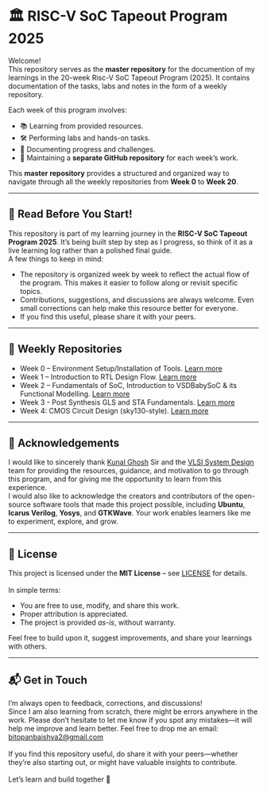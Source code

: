 # 🏛️ RISC-V SoC Tapeout Program 2025

Welcome!  
This repository serves as the **master repository** for the documention of my learnings in the 20-week Risc-V SoC Tapeout Program (2025). It contains documentation of the tasks, labs and notes in the form of a weekly repository.

Each week of this program involves:
- 📚 Learning from provided resources.
- 🛠️ Performing labs and hands-on tasks.
- 📝 Documenting progress and challenges.
- 💾 Maintaining a **separate GitHub repository** for each week’s work.

This **master repository** provides a structured and organized way to navigate through all the weekly repositories from **Week 0** to **Week 20**.

---

## 📌 Read Before You Start!
This repository is part of my learning journey in the **RISC-V SoC Tapeout Program 2025**. It’s being built step by step as I progress, so think of it as a live learning log rather than a polished final guide.<br>
A few things to keep in mind:
- The repository is organized week by week to reflect the actual flow of the program. This makes it easier to follow along or revisit specific topics.
- Contributions, suggestions, and discussions are always welcome. Even small corrections can help make this resource better for everyone.
- If you find this useful, please share it with your peers.

---

## 📑 Weekly Repositories
- Week 0 – Environment Setup/Installation of Tools. [Learn more](https://github.com/BitopanBaishya/VSD-Tapeout-Program-2025---Week-0/blob/main/README.md)
- Week 1 – Introduction to RTL Design Flow. [Learn more](https://github.com/BitopanBaishya/VSD-Tapeout-Program-2025---Week-1/blob/main/README.md)
- Week 2 – Fundamentals of SoC, Introduction to VSDBabySoC & its Functional Modelling. [Learn more](https://github.com/BitopanBaishya/RISC-V-SoC-Tapeout-Program-2025---Week-2/blob/main/README.md)
- Week 3 - Post Synthesis GLS and STA Fundamentals. [Learn more](https://github.com/BitopanBaishya/RISC-V-SoC-Tapeout-Program-2025---Week-3/blob/main/README.md)
- Week 4: CMOS Circuit Design (sky130-style). [Learn more](https://github.com/BitopanBaishya/RISC-V-SoC-Tapeout-Program-2025---Week-4/blob/main/README.md)
  
---

## 🙏 Acknowledgements
I would like to sincerely thank [Kunal Ghosh](https://www.linkedin.com/in/kunal-ghosh-vlsisystemdesign-com-28084836/) Sir and the [VLSI System Design](https://vsdiat.vlsisystemdesign.com/) team for providing the resources, guidance, and motivation to go through this program, and for giving me the opportunity to learn from this experience.<br>
I would also like to acknowledge the creators and contributors of the open-source software tools that made this project possible, including **Ubuntu**, **Icarus Verilog**, **Yosys**, and **GTKWave**. Your work enables learners like me to experiment, explore, and grow.

---

## 📜 License
This project is licensed under the **MIT License** – see [LICENSE](./LICENSE) for details.<br><br>
In simple terms:
- You are free to use, modify, and share this work.
- Proper attribution is appreciated.
- The project is provided *as-is*, without warranty.<br>

Feel free to build upon it, suggest improvements, and share your learnings with others.

---

## 📬 Get in Touch
I’m always open to feedback, corrections, and discussions!<br>
Since I am also learning from scratch, there might be errors anywhere in the work. Please don’t hesitate to let me know if you spot any mistakes—it will help me improve and learn better. Feel free to drop me an email: [bitopanbaishya2@gmail.com](https://mail.google.com/mail/u/0/?tab=rm&ogbl#inbox?compose=jrjtWvNdBrTmwjqjXrRKbQrkkSQrBwrqqCPMqGpVPPfLLjHBsSfktkJLpfFMWXRRFMMBwfDr)<br><br>
If you find this repository useful, do share it with your peers—whether they’re also starting out, or might have valuable insights to contribute.<br><br>
Let’s learn and build together 🚀
